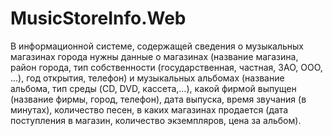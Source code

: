 # MusicStoreInfo.Web

В информационной системе, содержащей сведения о музыкальных магазинах города нужны данные о магазинах (название магазина, район города, тип собственности (государственная, частная, ЗАО, ООО, …), год открытия, телефон) и музыкальных альбомах (название альбома, тип среды (CD, DVD, кассета,…), какой фирмой выпущен (название фирмы, город, телефон), дата выпуска, время звучания (в минутах), количество песен, в каких магазинах продается (дата поступления в магазин, количество экземпляров, цена за альбом). 
